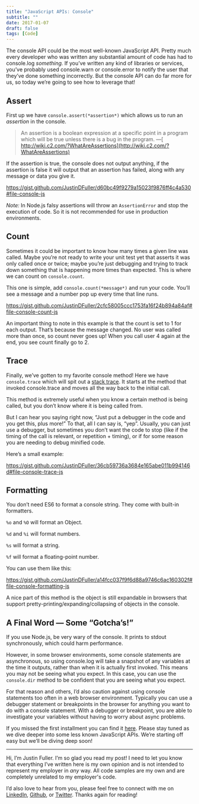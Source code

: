 ```yaml
---
title: "JavaScript APIs: Console"
subtitle: ""
date: 2017-01-07
draft: false
tags: [Code]
---
```


The console API could be the most well-known JavaScript API. Pretty much every developer who was written any substantial amount of code has had to console.log *something.* If you’ve written any kind of libraries or services, you’ve probably used console.warn or console.error to notify the user that they’ve done something incorrectly. But the console API can do far more for us, so today we’re going to see how to leverage that!

<!--more-->

## **Assert**

First up we have `console.assert(*assertion*)` which allows us to run an *assertion* in the console.

> An assertion is a boolean expression at a specific point in a program which will be true unless there is a bug in the program. —[ http://wiki.c2.com/?WhatAreAssertions](http://wiki.c2.com/?WhatAreAssertions)

If the assertion is true, the console does not output anything, if the assertion is false it will output that an assertion has failed, along with any message or data you give it.

https://gist.github.com/JustinDFuller/d60bc49f9279a15023f9876ff4c4a530#file-console-js

*Note:* In Node.js falsy assertions will throw an `AssertionError` and stop the execution of code. So it is not recommended for use in production environments.

## **Count**

Sometimes it could be important to know how many times a given line was called. Maybe you’re not ready to write your unit test yet that asserts it was only called once or twice; maybe you’re just debugging and trying to track down something that is happening more times than expected. This is where we can count on `console.count`.

This one is simple, add `console.count(*message*)` and run your code. You’ll see a message and a number pop up every time that line runs.

https://gist.github.com/JustinDFuller/2cfc58005ccc1753fa16f24b894a84af#file-console-count-js

An important thing to note in this example is that the count is set to 1 for each output. That’s because the message changed. No user was called more than once, so count never goes up! When you call user 4 again at the end, you see count finally go to 2.

## **Trace**

Finally, we’ve gotten to my favorite console method! Here we have `console.trace` which will spit out a [stack trace](https://developer.mozilla.org/en-US/docs/Web/API/console#Stack_traces). It starts at the method that invoked console.trace and moves all the way back to the initial call.

This method is extremely useful when you know a certain method is being called, but you don’t know where it is being called from.

But I can hear you saying right now, “Just put a debugger in the code and you get this, plus more!” To that, all I can say is, “yep”. Usually, you can just use a debugger, but sometimes you don’t want the code to stop (like if the timing of the call is relevant, or repetition + timing), or if for some reason you are needing to debug minified code.

Here’s a small example:

https://gist.github.com/JustinDFuller/36cb59736a3684e165abe011b994146d#file-console-trace-js

## **Formatting**

You don’t need ES6 to format a console string. They come with built-in formatters.

`%o` and `%O` will format an Object.

`%d` and `%i` will format numbers.

`%s` will format a string.

`%f` will format a floating-point number.

You can use them like this:

https://gist.github.com/JustinDFuller/a14fcc037f9f6d88a9746c6ac160302f#file-console-formatting-js

A nice part of this method is the object is still expandable in browsers that support pretty-printing/expanding/collapsing of objects in the console.

## A Final Word — Some “Gotcha’s!”

If you use Node.js, be very wary of the console. It prints to stdout synchronously, which could harm performance.

However, in some browser environments, some console statements are asynchronous, so using console.log will take a snapshot of any variables at the time it outputs, rather than when it is actually first invoked. This means you may not be seeing what you expect. In this case, you can use the `console.dir` method to be confident that you are seeing what you expect.

For that reason and others, I’d also caution against using console statements too often in a web browser environment. Typically you can use a debugger statement or breakpoints in the browser for anything you want to do with a console statement. With a debugger or breakpoint, you are able to investigate your variables without having to worry about async problems.

If you missed the first installment you can find it [here](https://justindfuller.com/posts/15). Please stay tuned as we dive deeper into some less known JavaScript APIs. We’re starting off easy but we’ll be diving deep soon!

---

Hi, I’m Justin Fuller. I’m so glad you read my post! I need to let you know that everything I’ve written here is my own opinion and is not intended to represent my employer in *any* way. All code samples are my own and are completely unrelated to my employer's code.

I’d also love to hear from you, please feel free to connect with me on [LinkedIn](https://www.linkedin.com/in/justin-fuller-8726b2b1/), [Github](https://github.com/justindfuller), or [Twitter](https://twitter.com/justin_d_fuller). Thanks again for reading!
